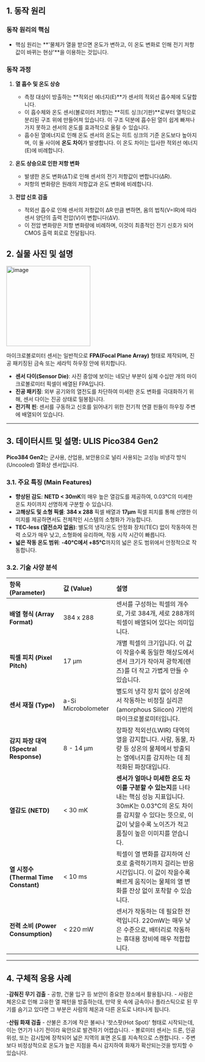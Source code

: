 ## 1. 동작 원리  

### 동작 원리의 핵심
- 핵심 원리는 **'물체가 열을 받으면 온도가 변하고, 이 온도 변화로 인해 전기 저항값이 바뀌는 현상'**을 이용하는 것입니다.

### 동작 과정
1. **열 흡수 및 온도 상승**
	- 측정 대상이 방출하는 **적외선 에너지(E)**가 센서의 적외선 흡수체에 도달합니다.
	- 이 흡수체와 온도 센서(볼로미터 저항)는 **히트 싱크(기판)**로부터 열적으로 분리된 구조 위에 만들어져 있습니다. 이 구조 덕분에 흡수된 열이 쉽게 빠져나가지 못하고 센서의 온도를 효과적으로 올릴 수 있습니다.
	- 흡수된 열에너지로 인해 온도 센서의 온도는 히트 싱크의 기준 온도보다 높아지며, 이 둘 사이에 **온도 차이**가 발생합니다. 이 온도 차이는 입사한 적외선 에너지(E)에 비례합니다.

2. **온도 상승으로 인한 저항 변화**
	- 발생한 온도 변화(ΔT)로 인해 센서의 전기 저항값이 변합니다(ΔR).
	- 저항의 변화량은 원래의 저항값과 온도 변화에 비례합니다.

3. **전압 신호 검출**
	- 적외선 흡수로 인해 센서의 저항값이 ΔR 만큼 변하면, 옴의 법칙(V=IR)에 따라 센서 양단의 출력 전압(V)이 변합니다(ΔV).
	- 이 전압 변화량은 저항 변화량에 비례하며, 이것이 최종적인 전기 신호가 되어 CMOS 출력 회로로 전달됩니다.

## 2. 실물 사진 및 설명  
<img width="220" height="210" alt="image" src="https://github.com/user-attachments/assets/e9c03a69-8ec2-4b9c-801e-5564bcfa8ff1" />

마이크로볼로미터 센서는 일반적으로 **FPA(Focal Plane Array)** 형태로 제작되며, 진공 패키징된 금속 또는 세라믹 하우징 안에 위치합니다.

- **센서 다이(Sensor Die)**: 사진 중앙에 보이는 네모난 부분이 실제 수십만 개의 마이크로볼로미터 픽셀이 배열된 FPA입니다.
- **진공 패키징**: 외부 공기와의 열전도를 차단하여 미세한 온도 변화를 극대화하기 위해, 센서 다이는 진공 상태로 밀봉됩니다.
- **전기적 핀**: 센서를 구동하고 신호를 읽어내기 위한 전기적 연결 핀들이 하우징 주변에 배열되어 있습니다.

---

## 3. 데이터시트 및 설명: ULIS Pico384 Gen2

**Pico384 Gen2**는 군사용, 산업용, 보안용으로 널리 사용되는 고성능 비냉각 방식(Uncooled) 열화상 센서입니다.

### 3.1. 주요 특징 (Main Features)

- **향상된 감도**: **NETD < 30mK**의 매우 높은 열감도를 제공하여, 0.03°C의 미세한 온도 차이까지 선명하게 구분할 수 있습니다.
- **고해상도 및 소형 픽셀**: **384 x 288** 픽셀 배열과 **17µm** 픽셀 피치를 통해 선명한 이미지를 제공하면서도 전체적인 시스템의 소형화가 가능합니다.
- **TEC-less (열전소자 없음)**: 별도의 냉각/온도 안정화 장치(TEC) 없이 작동하여 전력 소모가 매우 낮고, 소형화에 유리하며, 작동 시작 시간이 빠릅니다.
- **넓은 작동 온도 범위**: **-40°C에서 +85°C**까지의 넓은 온도 범위에서 안정적으로 작동합니다.

### 3.2. 기술 사양 분석

| 항목 (Parameter) | 값 (Value) | 설명 |
| :--- | :--- | :--- |
| **배열 형식 (Array Format)** | 384 x 288 | 센서를 구성하는 픽셀의 개수로, 가로 384개, 세로 288개의 픽셀이 배열되어 있다는 의미입니다. |
| **픽셀 피치 (Pixel Pitch)** | 17 µm | 개별 픽셀의 크기입니다. 이 값이 작을수록 동일한 해상도에서 센서 크기가 작아져 광학계(렌즈)를 더 작고 가볍게 만들 수 있습니다. |
| **센서 재질 (Type)** | a-Si Microbolometer | 별도의 냉각 장치 없이 상온에서 작동하는 비정질 실리콘(amorphous Silicon) 기반의 마이크로볼로미터입니다. |
| **감지 파장 대역 (Spectral Response)** | 8 - 14 µm | 장파장 적외선(LWIR) 대역의 열을 감지합니다. 사람, 동물, 차량 등 상온의 물체에서 방출되는 열에너지를 감지하는 데 최적화된 파장대입니다. |
| **열감도 (NETD)** | < 30 mK | **센서가 얼마나 미세한 온도 차이를 구분할 수 있는지**를 나타내는 핵심 성능 지표입니다. 30mK는 0.03°C의 온도 차이를 감지할 수 있다는 뜻으로, 이 값이 낮을수록 노이즈가 적고 품질이 높은 이미지를 얻습니다. |
| **열 시정수 (Thermal Time Constant)** | < 10 ms | 픽셀이 열 변화를 감지하여 신호로 출력하기까지 걸리는 반응 시간입니다. 이 값이 작을수록 빠르게 움직이는 물체의 열 변화를 잔상 없이 포착할 수 있습니다. |
| **전력 소비 (Power Consumption)** | < 220 mW | 센서가 작동하는 데 필요한 전력입니다. 220mW는 매우 낮은 수준으로, 배터리로 작동하는 휴대용 장비에 매우 적합합니다. |

---

## 4. 구체적 응용 사례

-**감춰진 무기 검출**
	- 공항, 건물 입구 등 보안이 중요한 장소에서 활용됩니다.
	- 사람은 체온으로 인해 고유한 열 패턴을 방출하는데, 만약 옷 속에 금속이나 플라스틱으로 된 무기를 숨기고 있다면 그 부분은 사람의 체온과 다른 온도로 나타나게 됩니다.

-**산림 화재 검출**
	- 산불은 초기에 작은 불씨나 '핫스팟(Hot Spot)' 형태로 시작되는데, 이는 연기가 나기 전이라 육안으로 발견하기 어렵습니다.
	- 볼로미터 센서는 드론, 인공위성, 또는 감시탑에 장착되어 넓은 지역의 표면 온도를 지속적으로 스캔합니다.
	- 주변보다 비정상적으로 온도가 높은 지점을 즉시 감지하여 화재가 확산되는것을 방지할 수 있습니다.

